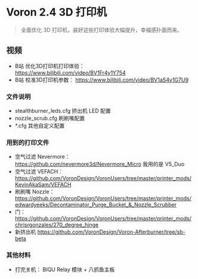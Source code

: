 # Voron 2.4 3D 打印机
> 全面优化 3D 打印机，装好这些打印体验大幅提升，幸福感扑面而来。

## 视频
* B站 优化3D打印机打印体验： https://www.bilibili.com/video/BV1Fr4y1Y754
* B站 校准3D打印机参数： https://www.bilibili.com/video/BV1aS4y1G7U9


### 文件说明
*  stealthburner_leds.cfg  挤出机 LED 配置
*  nozzle_scrub.cfg	刷刷嘴配置
*  *.cfg 其他自定义配置


### 用到的打印文件
* 空气过滤 Nevermore：  https://github.com/nevermore3d/Nevermore_Micro  我用的是 V5_Duo
* 空气过滤 VEFACH： https://github.com/VoronDesign/VoronUsers/tree/master/printer_mods/KevinAkaSam/VEFACH
* 刷刷嘴 Nozzle： https://github.com/VoronDesign/VoronUsers/tree/master/printer_mods/edwardyeeks/Decontaminator_Purge_Bucket_&_Nozzle_Scrubber
* 门： https://github.com/VoronDesign/VoronUsers/tree/master/printer_mods/chrisrgonzales/270_degree_hinge
* 新挤出机 https://github.com/VoronDesign/Voron-Afterburner/tree/sb-beta      

### 其他材料
* 打完关机： BIQU Relay 模块 + 八抓鱼主板

